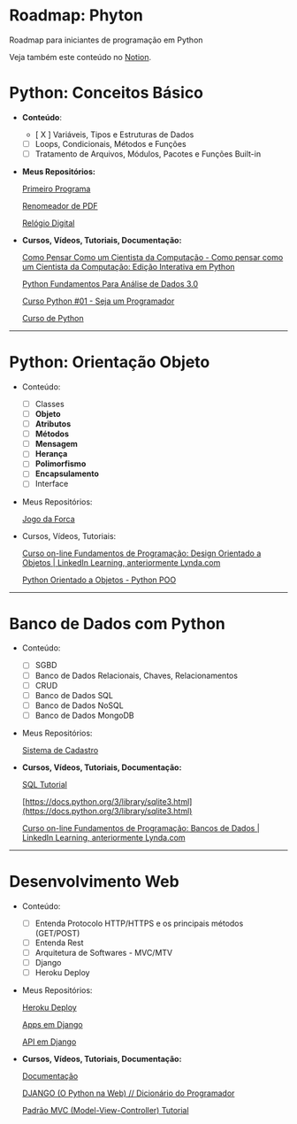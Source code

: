 # Roadmap: Phyton

Roadmap para iniciantes de programação em Python

Veja também este conteúdo  no [Notion](https://lydian-basement-f03.notion.site/Roadmap-Phyton-4fc176b7f05d4a1b97685ac43922bd83).

# Python: Conceitos Básico

- **Conteúdo**:
    - [ X ]  Variáveis, Tipos e Estruturas de Dados
    - [ ]  Loops, Condicionais, Métodos e Funções
    - [ ]  Tratamento de Arquivos, Módulos, Pacotes e Funções Built-in
- **Meus Repositórios:**
    
    [Primeiro Programa](https://github.com/Jefferson472/Ola-Mundo)
    
    [Renomeador de PDF](https://github.com/Jefferson472/PDF_rename)
    
    [Relógio Digital](https://github.com/Jefferson472/small-projects-in-pyhton/tree/main/Rel%C3%B3gioDigital)
    
- **Cursos, Vídeos, Tutoriais, Documentação:**
    
    [Como Pensar Como um Cientista da Computação - Como pensar como um Cientista da Computação: Edição Interativa em Python](https://panda.ime.usp.br/pensepy/static/pensepy/index.html)
    
    [Python Fundamentos Para Análise de Dados 3.0](https://www.datascienceacademy.com.br/course/python-fundamentos)
    
    [Curso Python #01 - Seja um Programador](https://www.youtube.com/watch?v=S9uPNppGsGo&list=PLHz_AreHm4dlKP6QQCekuIPky1CiwmdI6)
    
    [Curso de Python](https://www.youtube.com/playlist?list=PLbIBj8vQhvm0ayQsrhEf-7-8JAj-MwmPr)
    

---

# Python: Orientação Objeto

- Conteúdo:
    - [ ]  Classes
    - [ ]  **Objeto**
    - [ ]  **Atributos**
    - [ ]  **Métodos**
    - [ ]  **Mensagem**
    - [ ]  **Herança**
    - [ ]  **Polimorfismo**
    - [ ]  **Encapsulamento**
    - [ ]  Interface
- Meus Repositórios:
    
    [Jogo da Forca](https://github.com/Jefferson472/small-projects-in-pyhton/tree/main/JogoForca)
    
- Cursos, Vídeos, Tutoriais:
    
    [Curso on-line Fundamentos de Programação: Design Orientado a Objetos | LinkedIn Learning, anteriormente Lynda.com](https://www.linkedin.com/learning/fundamentos-de-programacao-design-orientado-a-objetos?u=50094033)
    
    [Python Orientado a Objetos - Python POO](https://www.youtube.com/playlist?list=PLbIBj8vQhvm34qAAEEH_PdL2tMG9rz-P7)
    

---

# Banco de Dados com Python

- Conteúdo:
    - [ ]  SGBD
    - [ ]  Banco de Dados Relacionais, Chaves, Relacionamentos
    - [ ]  CRUD
    - [ ]  Banco de Dados SQL
    - [ ]  Banco de Dados NoSQL
    - [ ]  Banco de Dados MongoDB
- Meus Repositórios:
    
    [Sistema de Cadastro](https://github.com/Jefferson472/small-projects-in-pyhton/tree/main/SistemaDeCadastro)
    
- **Cursos, Vídeos, Tutoriais, Documentação:**
    
    [SQL Tutorial](https://www.w3schools.com/sql)
    
    [](https://www.sqlite.org/)
    
    [https://docs.python.org/3/library/sqlite3.html](https://docs.python.org/3/library/sqlite3.html)
    
    [Curso on-line Fundamentos de Programação: Bancos de Dados | LinkedIn Learning, anteriormente Lynda.com](https://www.linkedin.com/learning/fundamentos-de-programacao-bancos-de-dados?u=50094033)
    

---

# Desenvolvimento Web

- Conteúdo:
    - [ ]  Entenda Protocolo HTTP/HTTPS e os principais métodos (GET/POST)
    - [ ]  Entenda Rest
    - [ ]  Arquitetura de Softwares - MVC/MTV
    - [ ]  Django
    - [ ]  Heroku Deploy
- Meus Repositórios:

    [Heroku Deploy](https://alurareceitadjango.herokuapp.com/)
    
    [Apps em Django](https://github.com/Jefferson472/apredendo-django)
    
    [API em Django](https://github.com/Jefferson472/django_rest_api)
    
- **Cursos, Vídeos, Tutoriais, Documentação:**
    
    [Documentação](https://docs.djangoproject.com/pt-br/3.2/)
    
    [DJANGO (O Python na Web) // Dicionário do Programador](https://www.youtube.com/watch?v=ao8pCrRqKOs&ab_channel=C%C3%B3digoFonteTV)
    
    [Padrão MVC (Model-View-Controller) Tutorial](https://www.devmedia.com.br/padrao-mvc-java-magazine/21995)
